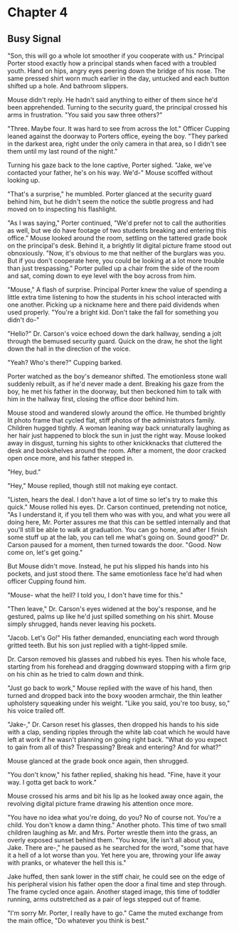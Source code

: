 # Chapter 4
## Busy Signal


"Son, this will go a whole lot smoother if you cooperate with us." Principal Porter stood exactly how a principal stands when faced with a troubled youth. Hand on hips, angry eyes peering down the bridge of his nose. The same pressed shirt worn much earlier in the day, untucked and each button shifted up a hole. And bathroom slippers. 

Mouse didn't reply. He hadn't said anything to either of them since he'd been apprehended. Turning to the security guard, the principal crossed his arms in frustration. "You said you saw three others?"

"Three. Maybe four. It was hard to see from across the lot." Officer Cupping leaned against the doorway to Porters office, eyeing the boy. "They parked in the darkest area, right under the only camera in that area, so I didn't see them until my last round of the night."

Turning his gaze back to the lone captive, Porter sighed. "Jake, we've contacted your father, he's on his way. We'd-" Mouse scoffed without looking up.

"That's a surprise," he mumbled. Porter glanced at the security guard behind him, but he didn't seem the notice the subtle progress and had moved on to inspecting his flashlight. 

"As I was saying," Porter continued, "We'd prefer not to call the authorities as well, but we do have footage of two students breaking and entering this office." Mouse looked around the room, settling on the tattered grade book on the principal's desk. Behind it, a brightly lit digital picture frame stood out obnoxiously. "Now, it's obvious to me that neither of the burglars was you. But if you don't cooperate here, you could be looking at a lot more trouble than just trespassing." Porter pulled up a chair from the side of the room and sat, coming down to eye level with the boy across from him.

"Mouse," A flash of surprise. Principal Porter knew the value of spending a little extra time listening to how the students in his school interacted with one another. Picking up a nickname here and there paid dividends when used properly. "You're a bright kid. Don't take the fall for something you didn't do-"

"Hello?" Dr. Carson's voice echoed down the dark hallway, sending a jolt through the bemused security guard. Quick on the draw, he shot the light down the hall in the direction of the voice.

"Yeah? Who's there?" Cupping barked.

Porter watched as the boy's demeanor shifted. The emotionless stone wall suddenly rebuilt, as if he'd never made a dent. Breaking his gaze from the boy, he met his father in the doorway, but then beckoned him to talk with him in the hallway first, closing the office door behind him.

Mouse stood and wandered slowly around the office. He thumbed brightly lit photo frame that cycled flat, stiff photos of the administrators family. Children hugged tightly. A woman leaning way back unnaturally laughing as her hair just happened to block the sun in just the right way. Mouse looked away in disgust, turning his sights to other knickknacks that cluttered the desk and bookshelves around the room. After a moment, the door cracked open once more, and his father stepped in.

"Hey, bud." 

"Hey," Mouse replied, though still not making eye contact. 

"Listen, hears the deal. I don't have a lot of time so let's try to make this quick." Mouse rolled his eyes. Dr. Carson continued, pretending not notice, "As I understand it, if you tell them who was with you, and what you were all doing here, Mr. Porter assures me that this can be settled internally and that you'll still be able to walk at graduation. You can go home, and after I finish some stuff up at the lab, you can tell me what's going on. Sound good?" Dr. Carson paused for a moment, then turned towards the door. "Good. Now come on, let's get going."

But Mouse didn't move. Instead, he put his slipped his hands into his pockets,  and just stood there. The same emotionless face he'd had when officer Cupping found him.

"Mouse- what the hell? I told you, I don't have time for this."

"Then leave," Dr. Carson's eyes widened at the boy's response, and he gestured, palms up like he'd just spilled something on his shirt. Mouse simply shrugged, hands never leaving his pockets.

"Jacob. Let's Go!" His father demanded, enunciating each word through gritted teeth. But his son just replied with a tight-lipped smile. 

Dr. Carson removed his glasses and rubbed his eyes. Then his whole face, starting from his forehead and dragging downward stopping with a firm grip on his chin as he tried to calm down and think.

"Just go back to work," Mouse replied with the wave of his hand, then turned and dropped back into the boxy wooden armchair, the thin leather upholstery squeaking under his weight. "Like you said, you're too busy, so," his voice trailed off.

"Jake-," Dr. Carson reset his glasses, then dropped his hands to his side with a clap, sending ripples through the white lab coat which he would have left at work if he wasn't planning on going right back. "What do you expect to gain from all of this? Trespassing? Break and entering? And for what?" 

Mouse glanced at the grade book once again, then shrugged.

"You don't know," his father replied, shaking his head. "Fine, have it your way. I gotta get back to work." 

Mouse crossed his arms and bit his lip as he looked away once again, the revolving digital picture frame drawing his attention once more.

"You have no idea what you're doing, do you? No of course not. You're a child. You don't know a damn thing." Another photo. This time of two small children laughing as Mr. and Mrs. Porter wrestle them into the grass, an overly exposed sunset behind them. "You know, life isn't all about you, Jake. There are-," he paused as he searched for the word, "some that have it a hell of a lot worse than you. Yet here you are, throwing your life away with pranks, or whatever the hell this is."

Jake huffed, then sank lower in the stiff chair, he could see on the edge of his peripheral vision his father open the door a final time and step through. The frame cycled once again. Another staged image, this time of toddler running, arms outstretched as a pair of legs stepped out of frame. 

"I'm sorry Mr. Porter, I really have to go." Came the muted exchange from the main office, "Do whatever you think is best."
